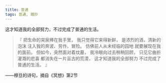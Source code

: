 ```yaml
---
title: 普通
tags: 普通, 摘抄
---
```



这才知道我的全部努力，不过完成了普通的生活。

> 『 把生命的突泉捧在我手里， 我只觉得它来得新鲜， 是浓烈的酒，清新的泡沫 注入我的奔波、劳作、冒险。 仿佛前人从未经临的园地 就要展现在我的面前。 但如今，突然面对着坟墓， 我冷眼向过去稍稍回顾， 只见它曲折灌溉的悲喜 都消失在一片亘古的荒漠， 这才知道我的全部努力 不过完成了普通的生活。 』

——穆旦的诗句，摘自《冥想》第2节

